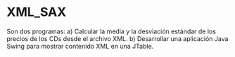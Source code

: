 # XML_SAX
Son dos programas: a) Calcular la media y la desviación estándar de los precios de los CDs desde el archivo XML.  b) Desarrollar una aplicación Java Swing para mostrar contenido XML en una JTable.
